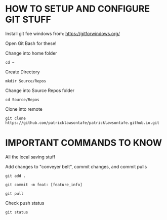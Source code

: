 # HOW TO SETUP AND CONFIGURE GIT STUFF

Install git foe windows from: https://gitforwindows.org/

Open Git Bash for these!

Change into home folder
```shell
cd ~
```

Create Directory
```shell
mkdir Source/Repos
```

Change into Source Repos folder
```shell
cd Source/Repos
```

Clone into remote
```shell
git clone https://github.com/patricklawsontafe/patricklawsontafe.github.io.git
```

# IMPORTANT COMMANDS TO KNOW

All the local saving stuff

Add changes to "conveyer belt", commit changes, and commit pulls
```shell
git add .

git commit -m feat: [feature_info]

git pull
```

Check push status
```shell
git status
```